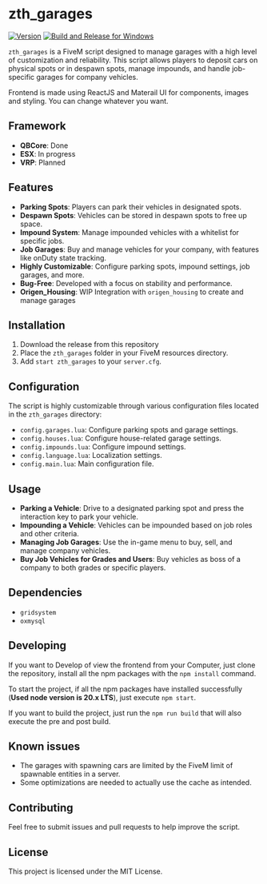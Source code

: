 # zth_garages

<a href="https://github.com/zThundy/zth_garages/releases/latest">![Version](https://img.shields.io/badge/latest%20version-0.1.0-green.svg "Current Version of Script")</a>
[![Build and Release for Windows](https://github.com/zThundy/zth_garages/actions/workflows/build.yml/badge.svg)](https://github.com/zThundy/zth_garages/actions/workflows/build.yml)

`zth_garages` is a FiveM script designed to manage garages with a high level of customization and reliability. This script allows players to deposit cars on physical spots or in despawn spots, manage impounds, and handle job-specific garages for company vehicles.

Frontend is made using ReactJS and Materail UI for components, images and styling.
You can change whatever you want.

## Framework

- **QBCore**: Done
- **ESX**: In progress
- **VRP**: Planned

## Features

- **Parking Spots**: Players can park their vehicles in designated spots.
- **Despawn Spots**: Vehicles can be stored in despawn spots to free up space.
- **Impound System**: Manage impounded vehicles with a whitelist for specific jobs.
- **Job Garages**: Buy and manage vehicles for your company, with features like onDuty state tracking.
- **Highly Customizable**: Configure parking spots, impound settings, job garages, and more.
- **Bug-Free**: Developed with a focus on stability and performance.
- **Origen_Housing**: WIP Integration with `origen_housing` to create and manage garages

## Installation

1. Download the release from this repository
2. Place the `zth_garages` folder in your FiveM resources directory.
3. Add `start zth_garages` to your `server.cfg`.

## Configuration

The script is highly customizable through various configuration files located in the `zth_garages` directory:

- `config.garages.lua`: Configure parking spots and garage settings.
- `config.houses.lua`: Configure house-related garage settings.
- `config.impounds.lua`: Configure impound settings.
- `config.language.lua`: Localization settings.
- `config.main.lua`: Main configuration file.

## Usage

- **Parking a Vehicle**: Drive to a designated parking spot and press the interaction key to park your vehicle.
- **Impounding a Vehicle**: Vehicles can be impounded based on job roles and other criteria.
- **Managing Job Garages**: Use the in-game menu to buy, sell, and manage company vehicles.
- **Buy Job Vehicles for Grades and Users**: Buy vehicles as boss of a company to both grades or specific players.

## Dependencies

- `gridsystem`
- `oxmysql`

## Developing

If you want to Develop of view the frontend from your Computer, just clone the repository, install all the npm packages with the `npm install` command.

To start the project, if all the npm packages have installed successfully (**Used node version is 20.x LTS**), just execute `npm start`.

If you want to build the project, just run the `npm run build` that will also execute the pre and post build.

## Known issues

- The garages with spawning cars are limited by the FiveM limit of spawnable entities in a server.
- Some optimizations are needed to actually use the cache as intended.

## Contributing

Feel free to submit issues and pull requests to help improve the script.

## License

This project is licensed under the MIT License.